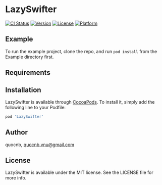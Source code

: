 # LazySwifter

[![CI Status](http://img.shields.io/travis/quocnb/LazySwifter.svg?style=flat)](https://travis-ci.org/quocnb/LazySwifter)
[![Version](https://img.shields.io/cocoapods/v/LazySwifter.svg?style=flat)](http://cocoapods.org/pods/LazySwifter)
[![License](https://img.shields.io/cocoapods/l/LazySwifter.svg?style=flat)](http://cocoapods.org/pods/LazySwifter)
[![Platform](https://img.shields.io/cocoapods/p/LazySwifter.svg?style=flat)](http://cocoapods.org/pods/LazySwifter)

## Example

To run the example project, clone the repo, and run `pod install` from the Example directory first.

## Requirements

## Installation

LazySwifter is available through [CocoaPods](http://cocoapods.org). To install
it, simply add the following line to your Podfile:

```ruby
pod 'LazySwifter'
```

## Author

quocnb, quocnb.vnu@gmail.com

## License

LazySwifter is available under the MIT license. See the LICENSE file for more info.
